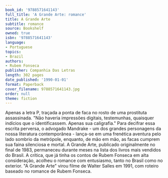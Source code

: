 ```yaml
---
book_id: '9788571641143'
full_title: 'A Grande Arte: romance'
title: A Grande Arte
subtitle: romance
source: Bookshelf
owned: true
isbn: '9788571641143'
language:
- Portuguese
topics:
- Brazil
authors:
- Rubem Fonseca
publisher: Companhia Das Letras
length: 302 pages
date_published: '1990-01-01'
format: Paperback
cover_filename: 9788571641143.jpg
order: null
theme: fiction
---
```

Apenas a letra P, traçada a ponta de faca no rosto de uma prostituta assassinada. "Não haveria impressões digitais, testemunhas, quaisquer indícios que o identificassem. Apenas sua caligrafia."
Para decifrar essa escrita perversa, o advogado Mandrake - um dos grandes personagens da nossa literatura contemporânea - lança-se em uma frenética aventura pelo lado sombrio da metrópole, enquanto, de mão em mão, as facas cumprem sua faina silenciosa e mortal.
A Grande Arte, publicado originalmente no final de 1983, permaneceu durante meses na lista dos livros mais vendidos do Brasil. A crítica, que já tinha os contos de Rubem Fonseca em alta consideração, acolheu o romance com entusiasmo, tanto no Brasil como no exterior. "A Grande Arte" virou filme de Walter Salles em 1991, com roteiro baseado no romance de Rubem Fonseca.
